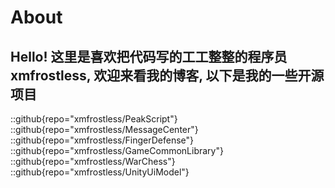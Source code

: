 # About

## Hello! 这里是喜欢把代码写的工工整整的程序员 xmfrostless, 欢迎来看我的博客, 以下是我的一些开源项目

::github{repo="xmfrostless/PeakScript"}
::github{repo="xmfrostless/MessageCenter"}
::github{repo="xmfrostless/FingerDefense"}
::github{repo="xmfrostless/GameCommonLibrary"}
::github{repo="xmfrostless/WarChess"}
::github{repo="xmfrostless/UnityUiModel"}

